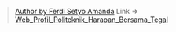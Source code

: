 > [Author by Ferdi Setyo Amanda](https://www.instagram.com/setyoferdi/) 
Link =>
[Web_Profil_Politeknik_Harapan_Bersama_Tegal](https://web-profile-kampusxdicoding.netlify.app/)
